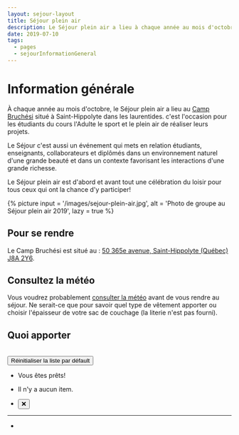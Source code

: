 ```yaml
---
layout: sejour-layout
title: Séjour plein air
description: Le Séjour plein air a lieu à chaque année au mois d'octobre. c'est l'occasion pour les étudiants du cours l'Adulte le sport et le plein air de réaliser leurs projets.
date: 2019-07-10
tags: 
  - pages
  - sejourInformationGeneral
---
```

# Information générale
À chaque année au mois d'octobre, le Séjour plein air a lieu au [Camp Bruchési](https://www.campbruchesi.ca/ "Site web du Camp Bruchési") situé à Saint-Hippolyte dans les laurentides. c'est l'occasion pour les étudiants du cours l'Adulte le sport et le plein air de réaliser leurs projets.

Le Séjour c'est aussi un événement qui mets en relation étudiants, enseignants, collaborateurs et diplômés dans un environnement naturel d'une grande beauté et dans un contexte favorisant les interactions d'une grande richesse.

Le Séjour plein air est d'abord et avant tout une célébration du loisir pour tous ceux qui ont la chance d'y participer!

{% picture 
input = '/images/sejour-plein-air.jpg',
alt = 'Photo de groupe au Séjour plein air 2019',
lazy = true
%}

## Pour se rendre
Le Camp Bruchési est situé au : [50 365e avenue, Saint-Hippolyte (Québec) J8A 2Y6](https://www.google.com/maps/place/50+365e+Av,+Saint-Hippolyte,+QC+J8A+2Y6/@45.9458259,-73.9916273,17z/data=!3m1!4b1!4m5!3m4!1s0x4ccf3578d3e72bc5:0x342a8f8990b22bed!8m2!3d45.9458259!4d-73.9894386 "Page Google Maps pour cette adresse").
## Consultez la météo
Vous voudrez probablement [consulter la météo](https://www.accuweather.com/fr/ca/saint-hippolyte/j8a/hourly-weather-forecast/56156 "Météo pour Saint-Hippolyte sur AccuWeather") avant de vous rendre au séjour. Ne serait-ce que pour savoir quel type de vêtement apporter ou choisir l'épaisseur de votre sac de couchage (la literie n'est pas fourni).
## Quoi apporter

<div id="what-to-bring-todo-list" v-scope v-effect="save()">
<form @submit.prevent v-scope="CreateTodoForm()"></form>
<br>
<button @click="removeTodoStorage">Réinitialiser la liste par défault</button>

<ul role="list" v-cloak>
<li v-show="!filteredTodos(item => !item.isChecked).length && todos.length"><p>Vous êtes prêts!</p></li>
<li v-show="!todos.length"><p>Il n'y a aucun item.</p></li>
<li v-for="todo in filteredTodos(item => !item.isChecked)" :key="todo.uid">
<span v-scope="TodoItem()"></span>
<button @click="removeTodo(todo)" title="Supprimer" class="todo-remove-btn">❌</button>
</li>
</ul>

<hr v-show="filteredTodos(item => item.isChecked).length">

<ul role="list" v-cloak>
<li v-for="todo in filteredTodos(item => item.isChecked)" :key="todo.uid">
<span v-scope="TodoItem()"></span>
</li>
</ul>
</div>

<template id="create-todo-form">
<input 
type="text" 
v-model="todoName" 
@keyup.enter="createNewTodo" 
placeholder="Inscrivez un nouvel item"  
/>
<button @click="createNewTodo">Nouvel item</button>
</template>

<template id="todo-item">
<input 
type="checkbox" 
:id="todo.uid" 
@change="todo.isChecked = !todo.isChecked" 
name="todoListItem" 
:checked="todo.isChecked"
/>
<label :for="todo.uid" :class="{'line-through': todo.isChecked}">${ todo.name }</label>
</template>